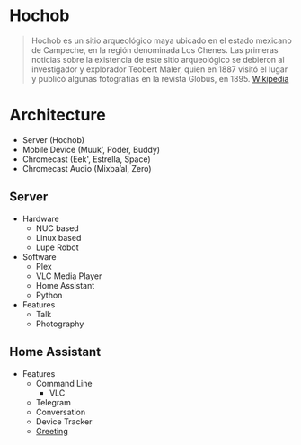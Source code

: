 # Hochob

> Hochob es un sitio arqueológico maya ubicado en el estado mexicano de Campeche, en la región denominada Los Chenes. Las primeras noticias sobre la existencia de este sitio arqueológico se debieron al investigador y explorador Teobert Maler, quien en 1887 visitó el lugar y publicó algunas fotografías en la revista Globus, en 1895. [Wikipedia](https://es.wikipedia.org/wiki/Hochob)

# Architecture

- Server (Hochob)
- Mobile Device (Muuk’, Poder, Buddy)
- Chromecast (Eek', Estrella, Space)
- Chromecast Audio (Mixba’al, Zero)

## Server

- Hardware
  - NUC based
  - Linux based
  - Lupe Robot
- Software
  - Plex
  - VLC Media Player
  - Home Assistant
  - Python
- Features
  - Talk
  - Photography

## Home Assistant

- Features
  - Command Line
    - VLC
  - Telegram
  - Conversation
  - Device Tracker
  - [Greeting](http://philhawthorne.com/j-a-r-v-i-s-inspired-announcementgreeting-for-home-assistant/)

